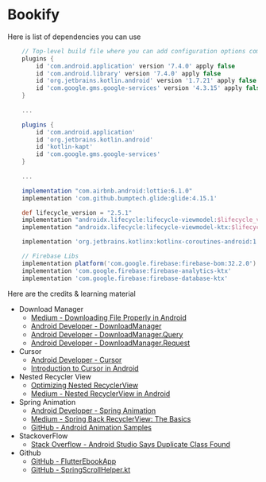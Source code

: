 
# Bookify
Here is list of dependencies you can use
``` gradle
    // Top-level build file where you can add configuration options common to all sub-projects/modules.
    plugins {
        id 'com.android.application' version '7.4.0' apply false
        id 'com.android.library' version '7.4.0' apply false
        id 'org.jetbrains.kotlin.android' version '1.7.21' apply false
        id 'com.google.gms.google-services' version '4.3.15' apply false
    }
    
    ...

    plugins {
        id 'com.android.application'
        id 'org.jetbrains.kotlin.android'
        id 'kotlin-kapt'
        id 'com.google.gms.google-services'
    }
    
    ...

    implementation "com.airbnb.android:lottie:6.1.0"
    implementation 'com.github.bumptech.glide:glide:4.15.1'

    def lifecycle_version = "2.5.1"
    implementation "androidx.lifecycle:lifecycle-viewmodel:$lifecycle_version"
    implementation "androidx.lifecycle:lifecycle-viewmodel-ktx:$lifecycle_version"

    implementation 'org.jetbrains.kotlinx:kotlinx-coroutines-android:1.6.4'

    // Firebase Libs
    implementation platform('com.google.firebase:firebase-bom:32.2.0')
    implementation 'com.google.firebase:firebase-analytics-ktx'
    implementation 'com.google.firebase:firebase-database-ktx'

```

Here are the credits & learning material
- Download Manager
    - [Medium - Downloading File Properly in Android](https://medium.com/@aungkyawmyint_26195/downloading-file-properly-in-android-d8cc28d25aca)
    - [Android Developer - DownloadManager](https://developer.android.com/reference/android/app/DownloadManager)
    - [Android Developer - DownloadManager.Query](https://developer.android.com/reference/android/app/DownloadManager.Query)
    - [Android Developer - DownloadManager.Request](https://developer.android.com/reference/android/app/DownloadManager.Request)
- Cursor
    - [Android Developer - Cursor](https://developer.android.com/reference/android/database/Cursor)
    - [Introduction to Cursor in Android](https://www.edureka.co/blog/introduction-to-cursor-in-android/)
- Nested Recycler View
    - [Optimizing Nested RecyclerView](https://proandroiddev.com/optimizing-nested-recyclerview-a9b7830a4ba7)
    - [Medium - Nested RecyclerView in Android](https://medium.com/nerd-for-tech/nested-recyclerview-in-android-e5afb2b9771a#:~:text=Let%E2%80%99s%20talk%20about%20Optimizations%20of%20RecyclerView)
- Spring Animation
    - [Android Developer - Spring Animation](https://developer.android.com/develop/ui/views/animations/spring-animation)
    - [Medium - Spring Back RecyclerView: The Basics](https://medium.com/swlh/spring-back-recyclerview-the-basics-beebe3477cad)
    - [GitHub - Android Animation Samples](https://github.com/KaustubhPatange/android-animation-samples)
- StackoverFlow
    - [Stack Overflow - Android Studio Says Duplicate Class Found](https://stackoverflow.com/questions/75239367/android-studio-says-duplicate-class-found)
- Github
    - [GitHub - FlutterEbookApp](https://github.com/JideGuru/FlutterEbookApp/tree/master)
    - [GitHub - SpringScrollHelper.kt](https://github.com/KaustubhPatange/android-animation-samples/blob/master/SpringBack-RecyclerView/app/src/main/java/com/kpstv/dampingrecyclerview/ui/helpers/SpringScrollHelper.kt)
